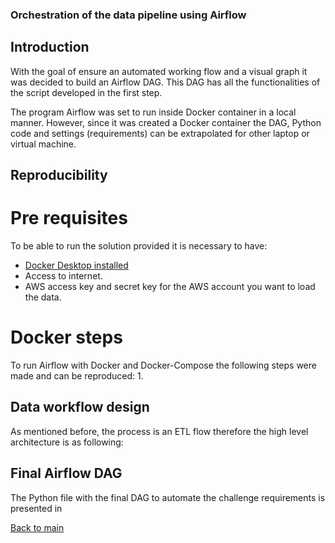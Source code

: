 ### Orchestration of the data pipeline using Airflow

## Introduction

With the goal of ensure an automated working flow and a visual graph it was decided to build an Airflow DAG.
This DAG has all the functionalities of the script developed in the first step. 

The program Airflow was set to run inside Docker container in a local manner. 
However, since it was created a Docker container the DAG, Python code and settings (requirements) can be extrapolated for other laptop or virtual machine.

## Reproducibility

# Pre requisites

To be able to run the solution provided it is necessary to have:
- [Docker Desktop installed](https://www.docker.com/products/docker-desktop/)
- Access to internet. 
- AWS access key and secret key for the AWS account you want to load the data.

# Docker steps

To run Airflow with Docker and Docker-Compose the following steps were made and can be reproduced:
1. 


## Data workflow design

As mentioned before, the process is an ETL flow therefore the high level architecture is as following:




## Final Airflow DAG

The Python file with the final DAG to automate the challenge requirements is presented in 




[Back to main](https://github.com/guoliveira/hashcode_challenge)
